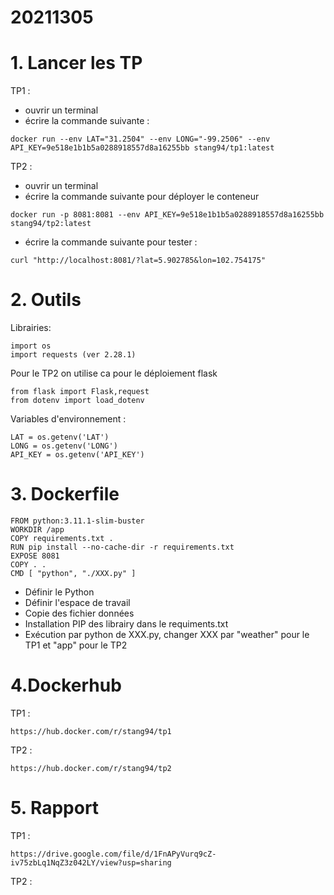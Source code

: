 # 20211305

# 1. Lancer les TP

TP1 :
- ouvrir un terminal
- écrire la commande suivante :
```
docker run --env LAT="31.2504" --env LONG="-99.2506" --env API_KEY=9e518e1b1b5a0288918557d8a16255bb stang94/tp1:latest
```

TP2 :
- ouvrir un terminal
- écrire la commande suivante pour déployer le conteneur
```
docker run -p 8081:8081 --env API_KEY=9e518e1b1b5a0288918557d8a16255bb stang94/tp2:latest
````
- écrire la commande suivante pour tester :
```
curl "http://localhost:8081/?lat=5.902785&lon=102.754175"
```

# 2. Outils
Librairies:
```
import os
import requests (ver 2.28.1)
```

Pour le TP2 on utilise ca pour le déploiement flask
```
from flask import Flask,request
from dotenv import load_dotenv
```
Variables d'environnement :
```
LAT = os.getenv('LAT')
LONG = os.getenv('LONG')
API_KEY = os.getenv('API_KEY')
```

# 3. Dockerfile
```
FROM python:3.11.1-slim-buster
WORKDIR /app
COPY requirements.txt .
RUN pip install --no-cache-dir -r requirements.txt
EXPOSE 8081
COPY . .
CMD [ "python", "./XXX.py" ]
```
- Définir le Python
- Définir l'espace de travail
- Copie des fichier données
- Installation PIP des librairy dans le requiments.txt
- Exécution par python de XXX.py, changer XXX par "weather" pour le TP1 et "app" pour le TP2

# 4.Dockerhub
TP1 :
```
https://hub.docker.com/r/stang94/tp1
```

TP2 :
```
https://hub.docker.com/r/stang94/tp2
```

# 5. Rapport
TP1 :
```
https://drive.google.com/file/d/1FnAPyVurq9cZ-iv75zbLq1NqZ3z042LY/view?usp=sharing
```

TP2 :
```
```
